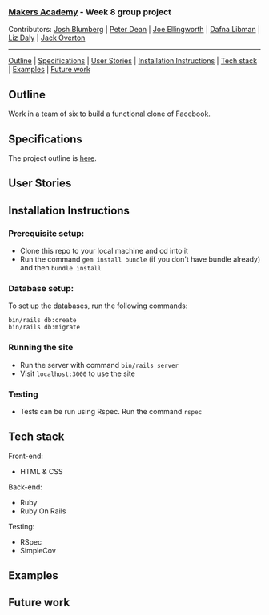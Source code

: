 ### [Makers Academy](http://www.makersacademy.com) - Week 8 group project

Contributors: [Josh Blumberg](https://github.com/jlblumberg) | [Peter Dean](https://github.com/Peter2-71828) | [Joe Ellingworth](https://github.com/blu3skies) | [Dafna Libman](https://github.com/Dlibmanw) | [Liz Daly](https://github.com/lookupdaily) | [Jack Overton](https://github.com/Ovy95)
__________________________________________________________________________________________________________________

[Outline](#Outline) | [Specifications](#Specifications) | [User Stories](#User_Stories) | [Installation Instructions](#Installation_Instructions) | [Tech stack](#Tech_stack) | [Examples](#Examples) | [Future work](#Future_work)

## <a name="Outline">Outline</a>

Work in a team of six to build a functional clone of Facebook.

## Specifications

The project outline is [here](https://github.com/makersacademy/course/tree/master/engineering_projects/rails).

## User Stories

## <a name="Installation_Instructions">Installation Instructions</a>

### Prerequisite setup:
- Clone this repo to your local machine and cd into it
- Run the command `gem install bundle` (if you don't have bundle already) and then `bundle install`

### Database setup:

To set up the databases, run the following commands:

```
bin/rails db:create
bin/rails db:migrate
```

### Running the site
- Run the server with command `bin/rails server`
- Visit `localhost:3000` to use the site

### Testing
- Tests can be run using Rspec. Run the command `rspec`

## <a name="Tech_stack">Tech stack</a>

Front-end:
- HTML & CSS

Back-end:
- Ruby
- Ruby On Rails

Testing:
- RSpec
- SimpleCov

## <a name="Examples">Examples</a>

## <a name="Future_work">Future work</a>
